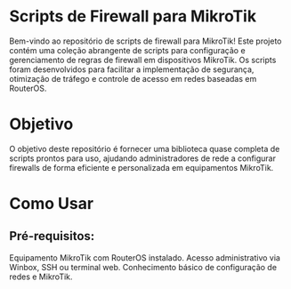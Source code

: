 # Scripts de Firewall para MikroTik

Bem-vindo ao repositório de scripts de firewall para MikroTik! Este projeto contém uma coleção abrangente de scripts para configuração e gerenciamento de regras de firewall em dispositivos MikroTik. Os scripts foram desenvolvidos para facilitar a implementação de segurança, otimização de tráfego e controle de acesso em redes baseadas em RouterOS.

# Objetivo

O objetivo deste repositório é fornecer uma biblioteca quase completa de scripts prontos para uso, ajudando administradores de rede a configurar firewalls de forma eficiente e personalizada em equipamentos MikroTik.

# Como Usar

## Pré-requisitos:
Equipamento MikroTik com RouterOS instalado.
Acesso administrativo via Winbox, SSH ou terminal web.
Conhecimento básico de configuração de redes e MikroTik.